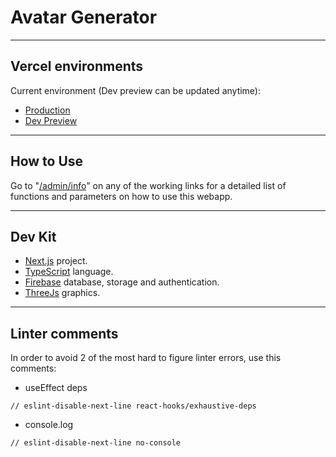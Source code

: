 # Avatar Generator

---
## Vercel environments
Current environment (Dev preview can be updated anytime):
- [Production](https://avatar-generator-metagamehub.vercel.app)
- [Dev Preview](https://avatar-generator-git-dev-dap-frontend.vercel.app)
---
## How to Use
Go to "[/admin/info](https://avatar-generator-metagamehub.vercel.app/admin/info)" on any of the working links for a detailed list of functions and parameters on how to use this webapp.

---
## Dev Kit
- [Next.js](https://nextjs.org/) project.
- [TypeScript](https://www.typescriptlang.org) language.
- [Firebase](https://console.firebase.google.com) database, storage and authentication.
- [ThreeJs](https://threejs.org) graphics.

---
## Linter comments
In order to avoid 2 of the most hard to figure linter errors, use this comments:
- useEffect deps

`// eslint-disable-next-line react-hooks/exhaustive-deps`
- console.log

`// eslint-disable-next-line no-console`